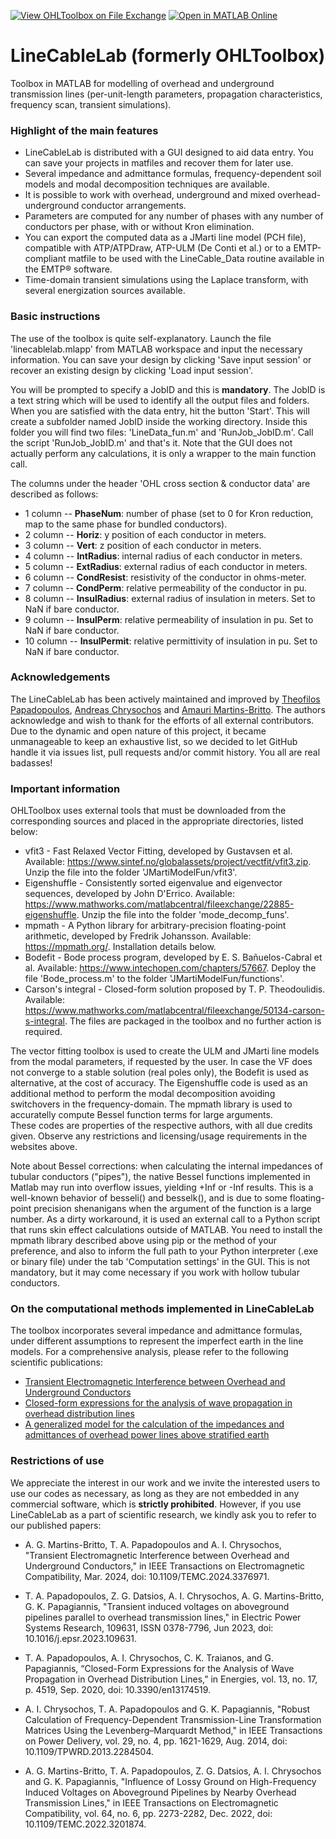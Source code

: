[![View OHLToolbox on File Exchange](https://www.mathworks.com/matlabcentral/images/matlab-file-exchange.svg)](https://www.mathworks.com/matlabcentral/fileexchange/130914-linecablelab) [![Open in MATLAB Online](https://www.mathworks.com/images/responsive/global/open-in-matlab-online.svg)](https://matlab.mathworks.com/open/fileexchange/v1?id=130914) 

# LineCableLab (formerly OHLToolbox)

Toolbox in MATLAB for modelling of overhead and underground transmission lines (per-unit-length parameters, propagation characteristics, frequency scan, transient simulations).

### Highlight of the main features

- LineCableLab is distributed with a GUI designed to aid data entry. You can save your projects in matfiles and recover them for later use.
- Several impedance and admittance formulas, frequency-dependent soil models and modal decomposition techniques are available.
- It is possible to work with overhead, underground and mixed overhead-underground conductor arrangements.
- Parameters are computed for any number of phases with any number of conductors per phase, with or without Kron elimination. 
- You can export the computed data as a JMarti line model (PCH file), compatible with ATP/ATPDraw, ATP-ULM (De Conti et al.) or to a EMTP-compliant matfile to be used with the LineCable_Data routine available in the EMTP® software.
- Time-domain transient simulations using the Laplace transform, with several energization sources available.

### Basic instructions

The use of the toolbox is quite self-explanatory. Launch the file 'linecablelab.mlapp' from MATLAB workspace and input the necessary information. You can save your design by clicking 'Save input session' or recover an existing design by clicking 'Load input session'. 

You will be prompted to specify a JobID and this is **mandatory**. The JobID is a text string which will be used to identify all the output files and folders. When you are satisfied with the data entry, hit the button 'Start'. This will create a subfolder named JobID inside the working directory. Inside this folder you will find two files: 'LineData_fun.m' and 'RunJob_JobID.m'. Call the script 'RunJob_JobID.m' and that's it. Note that the GUI does not actually perform any calculations, it is only a wrapper to the main function call.

The columns under the header 'OHL cross section & conductor data' are described as follows:

- 1 column -- **PhaseNum**: number of phase (set to 0 for Kron reduction, map to the same phase for bundled conductors).
- 2 column -- **Horiz**: y position of each conductor in meters.
- 3 column -- **Vert**: z position of each conductor in meters.
- 4 column -- **IntRadius**: internal radius of each conductor in meters.
- 5 column -- **ExtRadius**: external radius of each conductor in meters.
- 6 column -- **CondResist**: resistivity of the conductor in ohms-meter.
- 7 column -- **CondPerm**: relative permeability of the conductor in pu.
- 8 column -- **InsulRadius**: external radius of insulation in meters. Set to NaN if bare conductor.
- 9 column -- **InsulPerm**: relative permeability of insulation in pu. Set to NaN if bare conductor.
- 10 column -- **InsulPermit**: relative permittivity of insulation in pu. Set to NaN if bare conductor.

### Acknowledgements

The LineCableLab has been actively maintained and improved by [Theofilos Papadopoulos](mailto:thpapa@gmail.com), [Andreas Chrysochos](mailto:anchryso@gmail.com)   and [Amauri Martins-Britto](mailto:amaurigmartins@gmail.com). The authors acknowledge and wish to thank for the efforts of all external contributors. Due to the dynamic and open nature of this project, it became unmanageable to keep an exhaustive list, so we decided to let GitHub handle it via issues list, pull requests and/or commit history. You all are real badasses!

### Important information

OHLToolbox uses external tools that must be downloaded from the corresponding sources and placed in the appropriate directories, listed below:

- vfit3 - Fast Relaxed Vector Fitting, developed by Gustavsen et al. Available: https://www.sintef.no/globalassets/project/vectfit/vfit3.zip. Unzip the file into the folder 'JMartiModelFun/vfit3'.
- Eigenshuffle - Consistently sorted eigenvalue and eigenvector sequences, developed by John D'Errico. Available: https://www.mathworks.com/matlabcentral/fileexchange/22885-eigenshuffle. Unzip the file into the folder 'mode_decomp_funs'.
- mpmath - A Python library for arbitrary-precision floating-point arithmetic, developed by Fredrik Johansson. Available: https://mpmath.org/. Installation details below.
- Bodefit - Bode process program, developed by E. S. Bañuelos-Cabral et al. Available: https://www.intechopen.com/chapters/57667. Deploy the file 'Bode_process.m' to the folder 'JMartiModelFun/functions'.
- Carson's integral - Closed-form solution proposed by T. P. Theodoulidis. Available: https://www.mathworks.com/matlabcentral/fileexchange/50134-carson-s-integral. The files are packaged in the toolbox and no further action is required. 
  

The vector fitting toolbox is used to create the ULM and JMarti line models from the modal parameters, if requested by the user. In case the VF does not converge to a stable solution (real poles only), the Bodefit is used as alternative, at the cost of accuracy. The Eigenshuffle code is used as an additional method to perform the modal decomposition avoiding switchovers in the frequency-domain. The mpmath library is used to accuratelly compute Bessel function terms for large arguments.  
These codes are properties of the respective authors, with all due credits given. Observe any restrictions and licensing/usage requirements in the websites above.

Note about Bessel corrections: when calculating the internal impedances of tubular conductors ("pipes"), the native Bessel functions implemented in Matlab may run into overflow issues, yielding +Inf or -Inf results. This is a well-known behavior of besseli() and besselk(), and is due to some floating-point precision shenanigans when the argument of the function is a large number. As a dirty workaround, it is used an external call to a Python script that runs skin effect calculations outside of MATLAB. You need to install the mpmath library described above using pip or the method of your preference, and also to inform the full path to your Python interpreter (.exe or binary file) under the tab 'Computation settings' in the GUI. This is not mandatory, but it may come necessary if you work with hollow tubular conductors.

### On the computational methods implemented in LineCableLab

The toolbox incorporates several impedance and admittance formulas, under different assumptions to represent the imperfect earth in the line models. For a comprehensive analysis, please refer to the following scientific publications:

- [Transient Electromagnetic Interference between Overhead and Underground Conductors](https://doi.org/10.1109/TEMC.2024.3376971)
- [Closed-form expressions for the analysis of wave propagation in overhead distribution lines](https://www.mdpi.com/1996-1073/13/17/4519)
- [A generalized model for the calculation of the impedances and admittances of overhead power lines above stratified earth](https://www.sciencedirect.com/science/article/pii/S0378779610000684?via%3Dihub)


### Restrictions of use

We appreciate the interest in our work and we invite the interested users to use our codes as necessary, as long as they are not embedded in any commercial software, which is **strictly prohibited**. However, if you use LineCableLab as a part of scientific research, we kindly ask you to refer to our published papers:

- A. G. Martins-Britto, T. A. Papadopoulos and A. I. Chrysochos, "Transient Electromagnetic Interference between Overhead and Underground Conductors," in IEEE Transactions on Electromagnetic Compatibility, Mar. 2024, doi: 10.1109/TEMC.2024.3376971.
  
- T. A. Papadopoulos, Z. G. Datsios, A. I. Chrysochos, A. G. Martins-Britto, G. K. Papagiannis, "Transient induced voltages on aboveground pipelines parallel to overhead transmission lines," in Electric Power Systems Research, 109631, ISSN 0378-7796, Jun 2023, doi: 10.1016/j.epsr.2023.109631.

- T. A. Papadopoulos, A. I. Chrysochos, C. K. Traianos, and G. Papagiannis, “Closed-Form Expressions for the Analysis of Wave Propagation in Overhead Distribution Lines,” in Energies, vol. 13, no. 17, p. 4519, Sep. 2020, doi: 10.3390/en13174519.

- A. I. Chrysochos, T. A. Papadopoulos and G. K. Papagiannis, "Robust Calculation of Frequency-Dependent Transmission-Line Transformation Matrices Using the Levenberg–Marquardt Method," in IEEE Transactions on Power Delivery, vol. 29, no. 4, pp. 1621-1629, Aug. 2014, doi: 10.1109/TPWRD.2013.2284504.

- A. G. Martins-Britto, T. A. Papadopoulos, Z. G. Datsios, A. I. Chrysochos and G. K. Papagiannis, "Influence of Lossy Ground on High-Frequency Induced Voltages on Aboveground Pipelines by Nearby Overhead Transmission Lines," in IEEE Transactions on Electromagnetic Compatibility, vol. 64, no. 6, pp. 2273-2282, Dec. 2022, doi: 10.1109/TEMC.2022.3201874.
